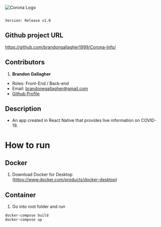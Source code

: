 ![Corona Logo](https://www.icm-mhi.org/sites/default/files/images/COVID19/covid19.png)

                                                                                Version: Release v1.0

## Github project URL

https://github.com/brandongallagher1999/Corona-Info/

## Contributors

1. **Brandon Gallagher**

- Roles: Front-End / Back-end
- Email: brandonegallagher@gmail.com
- [Github Profile](https://github.com/brandongallagher1999)

## Description

- An app created in React Native that provides live information on COVID-19.

# How to run

## Docker

1. Download Docker for Desktop (https://www.docker.com/products/docker-desktop)

## Container

1. Go into root folder and run

```
docker-compose build
docker-compose up
```
